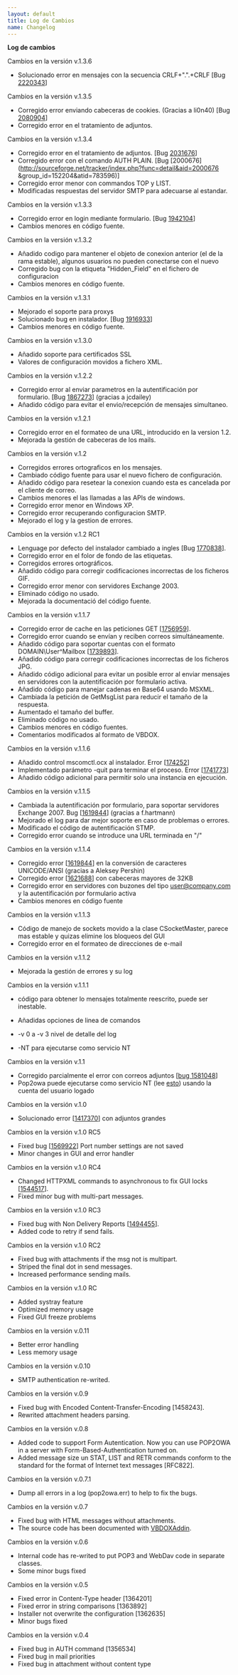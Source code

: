 ```yaml
---
layout: default
title: Log de Cambios
name: Changelog
---
```


**Log de cambios**

Cambios en la versión v.1.3.6  

*   Solucionado error en mensajes con la secuencia CRLF+".".+CRLF [Bug [2220343](https://sourceforge.net/tracker2/?func=detail&aid=2220343&group_id=152204&atid=783596)]

Cambios en la versión v.1.3.5  

*   Corregido error enviando cabeceras de cookies. (Gracias a li0n40) [Bug [2080904](http://sourceforge.net/tracker/index.php?func=detail&aid=2080904&group_id=152204&atid=783596)]
*   Corregido error en el tratamiento de adjuntos.

Cambios en la versión v.1.3.4  

*   Corregido error en el tratamiento de adjuntos. [Bug [2031676](http://sourceforge.net/tracker/index.php?func=detail&aid=2031676&group_id=152204&atid=783596)]
*   Corregido error con el comando AUTH PLAIN. [Bug [2000676](http://sourceforge.net/tracker/index.php?func=detail&aid=2000676 &group_id=152204&atid=783596)]
*   Corregido error menor con commandos TOP y LIST.
*   Modificadas respuestas del servidor SMTP para adecuarse al estandar.

Cambios en la versión v.1.3.3  

*   Corregido error en login mediante formulario. [Bug [1942104](http://sourceforge.net/tracker/index.php?func=detail&aid=1942104&group_id=152204&atid=783596)]
*   Cambios menores en código fuente.

Cambios en la versión v.1.3.2  

*   Añadido codigo para mantener el objeto de conexion anterior (el de la rama estable), algunos usuarios no pueden conectarse con el nuevo
*   Corregido bug con la etiqueta "Hidden_Field" en el fichero de configuracion
*   Cambios menores en código fuente.

Cambios en la versión v.1.3.1  

*   Mejorado el soporte para proxys
*   Solucionado bug en instalador. [Bug [1916933](http://sourceforge.net/tracker/index.php?func=detail&aid=1916933&group_id=152204&atid=783596)]
*   Cambios menores en código fuente.

Cambios en la versión v.1.3.0  

*   Añadido soporte para certificados SSL
*   Valores de configuración movidos a fichero XML.

Cambios en la versión v.1.2.2  

*   Corregido error al enviar parametros en la autentificación por formulario. [Bug [1867273](http://sourceforge.net/tracker/index.php?func=detail&aid=1867273&group_id=152204&atid=783596)] (gracias a jcdailey)
*   Añadido código para evitar el envio/recepción de mensajes simultaneo.

Cambios en la versión v.1.2.1  

*   Corregido error en el formateo de una URL, introducido en la version 1.2.
*   Mejorada la gestión de cabeceras de los mails.

Cambios en la versión v.1.2  

*   Corregidos errores ortograficos en los mensajes.
*   Cambiado código fuente para usar el nuevo fichero de configuración.
*   Añadido código para resetear la conexion cuando esta es cancelada por el cliente de correo.
*   Cambios menores el las llamadas a las APIs de windows.
*   Corregido error menor en Windows XP.
*   Corregido error recuperando configuracion SMTP.
*   Mejorado el log y la gestion de errores.

Cambios en la versión v.1.2 RC1  

*   Lenguage por defecto del instalador cambiado a ingles [Bug [1770838](http://sourceforge.net/tracker/index.php?func=detail&aid=1770838&group_id=152204&atid=783596)].
*   Corregido error en el folor de fondo de las etiquetas.
*   Corregidos errores ortográficos.
*   Añadido código para corregir codificaciones incorrectas de los ficheros GIF.
*   Corregido error menor con servidores Exchange 2003.
*   Eliminado código no usado.
*   Mejorada la documentació del código fuente.

Cambios en la versión v.1.1.7  

*   Corregido error de cache en las peticiones GET [[1756959](http://sourceforge.net/tracker/index.php?func=detail&aid=1756959&group_id=152204&atid=783596)].
*   Corregido error cuando se envían y reciben correos simultáneamente.
*   Añadido código para soportar cuentas con el formato DOMAIN\User^Mailbox [[1739893](http://sourceforge.net/tracker/index.php?func=detail&aid=1739893&group_id=152204&atid=783596)].
*   Añadido código para corregir codificaciones incorrectas de los ficheros JPG.
*   Añadido código adicional para evitar un posible error al enviar mensajes en servidores con la autentificación por formulario activa.
*   Añadido código para manejar cadenas en Base64 usando MSXML.
*   Cambiada la petición de GetMsgList para reducir el tamaño de la respuesta.
*   Aumentado el tamaño del buffer.
*   Eliminado código no usado.
*   Cambios menores en código fuentes.
*   Comentarios modificados al formato de VBDOX.

Cambios en la versión v.1.1.6  

*   Añadido control mscomctl.ocx al instalador. Error [[174252](http://sourceforge.net/tracker/index.php?func=detail&aid=174252&group_id=152204&atid=783596)]
*   Implementado parámetro -quit para terminar el proceso. Error [[1741773](http://sourceforge.net/tracker/index.php?func=detail&aid=1741773&group_id=152204&atid=783596)]
*   Añadido código adicional para permitir solo una instancia en ejecución.

Cambios en la versión v.1.1.5  

*   Cambiada la autentificación por formulario, para soportar servidores Exchange 2007\. Bug [[1619844](http://sourceforge.net/tracker/index.php?func=detail&aid=1741769&group_id=152204&atid=783596)] (gracias a f.hartmann)
*   Mejorado el log para dar mejor soporte en caso de problemas o errores.
*   Modificado el código de autentificación STMP.
*   Corregido error cuando se introduce una URL terminada en "/"

Cambios en la versión v.1.1.4  

*   Corregido error [[1619844](http://sourceforge.net/tracker/index.php?func=detail&aid=16198448&group_id=152204&atid=783596)] en la conversión de caracteres UNICODE/ANSI (gracias a Aleksey Pershin)
*   Corregido error [[1621688](http://sourceforge.net/tracker/index.php?func=detail&aid=1621688&group_id=152204&atid=783596)] con cabeceras mayores de 32KB
*   Corregido error en servidores con buzones del tipo user@company.com y la autentificación por formulario activa
*   Cambios menores en código fuente

Cambios en la versión v.1.1.3  

*   Código de manejo de sockets movido a la clase CSocketMaster, parece mas estable y quizas elimine los bloqueos del GUI
*   Corregido error en el formateo de direcciones de e-mail

Cambios en la versión v.1.1.2  

*   Mejorada la gestión de errores y su log

Cambios en la versión v.1.1.1  

*   código para obtener lo mensajes totalmente reescrito, puede ser inestable.
*   Añadidas opciones de linea de comandos

*   -v 0 a -v 3 nivel de detalle del log
*   -NT para ejecutarse como servicio NT

Cambios en la versión v.1.1  

*   Corregido parcialmente el error con correos adjuntos [[bug 1581048](http://sourceforge.net/tracker/index.php?func=detail&aid=1581048&group_id=152204&atid=783596)]
*   Pop2owa puede ejecutarse como servicio NT (lee [esto](http://support.microsoft.com/kb/q137890/)) usando la cuenta del usuario logado

Cambios en la versión v.1.0  

*   Solucionado error [[1417370](http://sourceforge.net/tracker/index.php?func=detail&aid=1417370&group_id=152204&atid=783596)] con adjuntos grandes

Cambios en la versión v.1.0 RC5  

*   Fixed bug [[1569922](http://sourceforge.net/tracker/index.php?func=detail&aid=1569922&group_id=152204&atid=783596)] Port number settings are not saved
*   Minor changes in GUI and error handler

Cambios en la versión v.1.0 RC4  

*   Changed HTTPXML commands to asynchronous to fix GUI locks [[1544517](http://sourceforge.net/tracker/index.php?func=detail&aid=1544517&group_id=152204&atid=783596)].
*   Fixed minor bug with multi-part messages.

Cambios en la versión v.1.0 RC3  

*   Fixed bug with Non Delivery Reports [[1494455](http://sourceforge.net/tracker/index.php?func=detail&aid=1494455&group_id=152204&atid=783596)].
*   Added code to retry if send fails.

Cambios en la versión v.1.0 RC2  

*   Fixed bug with attachments if the msg not is multipart.
*   Striped the final dot in send messages.
*   Increased performance sending mails.

Cambios en la versión v.1.0 RC  

*   Added systray feature
*   Optimized memory usage
*   Fixed GUI freeze problems

Cambios en la versión v.0.11  

*   Better error handling
*   Less memory usage

Cambios en la versión v.0.10  

*   SMTP authentication re-writed.

Cambios en la versión v.0.9  

*   Fixed bug with Encoded Content-Transfer-Encoding [1458243].
*   Rewrited attachment headers parsing.

Cambios en la versión v.0.8  

*   Added code to support Form Autentication. Now you can use POP2OWA in a server with Form-Based-Authentication turned on.
*   Added message size un STAT, LIST and RETR commands conform to the standard for the format of Internet text messages [RFC822].

Cambios en la versión v.0.7.1  

*   Dump all errors in a log (pop2owa.err) to help to fix the bugs.

Cambios en la versión v.0.7  

*   Fixed bug with HTML messages without attachments.
*   The source code has been documented with [VBDOXAddin](http://sourceforge.net/projects/vbdoxaddin).

Cambios en la versión v.0.6  

*   Internal code has re-writed to put POP3 and WebDav code in separate classes.
*   Some minor bugs fixed

Cambios en la versión v.0.5  

*   Fixed error in Content-Type header [1364201]
*   Fixed error in string comparisons [1363892]
*   Installer not overwrite the configuration [1362635]
*   Minor bugs fixed

Cambios en la versión v.0.4  

*   Fixed bug in AUTH command [1356534]
*   Fixed bug in mail priorities
*   Fixed bug in attachment without content type
